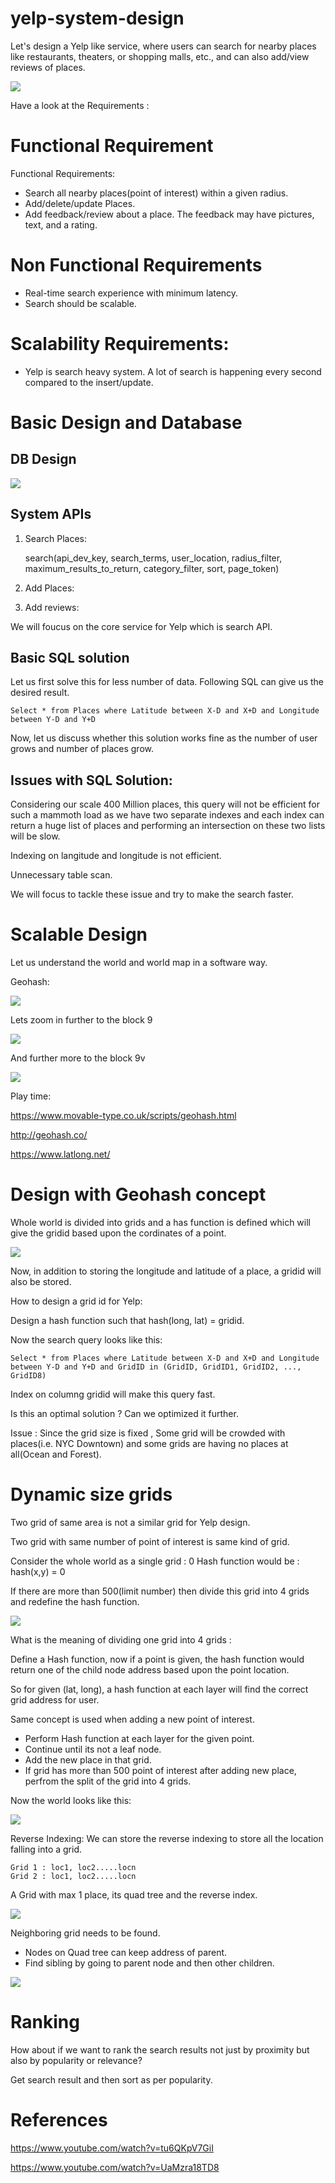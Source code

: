 # yelp-system-design
Let's design a Yelp like service, where users can search for nearby places like restaurants, theaters, or shopping malls, etc., and can also add/view reviews of places.

![](assets/1.png)

Have a look at the Requirements :
# Functional Requirement

Functional Requirements:

- Search all nearby places(point of interest) within a given radius.
- Add/delete/update Places.
- Add feedback/review about a place. The feedback may have pictures, text, and a rating.


# Non Functional Requirements
- Real-time search experience with minimum latency.
- Search should be scalable.

# Scalability Requirements:
- Yelp is search heavy system. A lot of search is happening every second compared to the insert/update.


# Basic Design and Database

## DB Design

![](assets/db1.jpeg)


## System APIs

1. Search Places:

    search(api_dev_key, search_terms, user_location, radius_filter, maximum_results_to_return, 
    category_filter, sort, page_token)

2. Add Places:

3. Add reviews:

We will foucus on the core service for Yelp which is search API.

## Basic SQL solution 

Let us first solve this for less number of data. Following SQL can give us the desired result.

    Select * from Places where Latitude between X-D and X+D and Longitude between Y-D and Y+D


Now, let us discuss whether this solution works fine as the number of user grows and number of places grow.

## Issues with SQL Solution:

Considering our scale 400 Million places, this query will not be efficient for such a mammoth load as we have two separate indexes and each index can return a huge list of places and performing an intersection on these two lists will be slow.

Indexing on langitude and longitude is not efficient. 

Unnecessary table scan.

We will focus to tackle these issue and try to make the search faster.

# Scalable Design

Let us understand the world and world map in a software way.

Geohash:

![](assets/geohash.jpg)

Lets zoom in further to the block 9

![](assets/world2.png)

And further more to the block 9v

![](assets/world3.png)


Play time:

https://www.movable-type.co.uk/scripts/geohash.html

http://geohash.co/

https://www.latlong.net/

# Design with Geohash concept

Whole world is divided into grids and a has function is defined which will give the gridid based upon the cordinates of a point.

![](assets/grid1.png)

Now, in addition to storing the longitude and latitude of a place, a gridid will also be stored.

How to design a grid id for Yelp:

Design a hash function such that hash(long, lat) = gridid.

Now the search query looks like this:

    Select * from Places where Latitude between X-D and X+D and Longitude between Y-D and Y+D and GridID in (GridID, GridID1, GridID2, ..., GridID8)


Index on columng gridid will make this query fast.

Is this an optimal solution ? Can we optimized it further.

Issue : Since the grid size is fixed , Some grid will be crowded with places(i.e. NYC Downtown) and some grids are having no places at all(Ocean and Forest).


# Dynamic size grids 

Two grid of same area is not a similar grid for Yelp design.

Two grid with same number of point of interest is same kind of grid.

Consider the whole world as a single grid : 0
Hash function would be : hash(x,y) = 0


If there are more than 500(limit number) then divide this grid into 4 grids and redefine the hash function.

![](assets/quadtree.png)

What is the meaning of dividing one grid into 4 grids :

Define a Hash function, now if a point is given, the hash function would return one of the child node address based upon the point location.

So for given (lat, long), a hash function at each layer will find the correct grid address for user.

Same concept is used when adding a new point of interest. 
- Perform Hash function at each layer for the given point.
- Continue until its not a leaf node.
- Add the new place in that grid.
- If grid has more than 500 point of interest after adding new place, perfrom the split of the grid into 4 grids.

Now the world looks like this:

![](assets/Quad11.png)

Reverse Indexing: We can store the reverse indexing to store all the location falling into a grid.

    Grid 1 : loc1, loc2.....locn
    Grid 2 : loc1, loc2.....locn


A Grid with max 1 place, its quad tree and the reverse index.

![](assets/quad2.png)

Neighboring grid needs to be found.

- Nodes on Quad tree can keep address of parent.
- Find sibling by going to parent node and then other children.

![](assets/quadtreep.png)



# Ranking
How about if we want to rank the search results not just by proximity but also by popularity or relevance?

Get search result and then sort as per popularity.



# References

https://www.youtube.com/watch?v=tu6QKpV7GiI

https://www.youtube.com/watch?v=UaMzra18TD8
